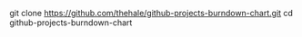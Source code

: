 git clone https://github.com/thehale/github-projects-burndown-chart.git
cd github-projects-burndown-chart
